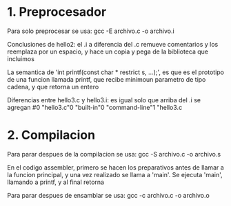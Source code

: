 # 1. Preprocesador

Para solo preprocesar se usa: gcc -E archivo.c -o archivo.i

Conclusiones de hello2: el .i a diferencia del .c remueve comentarios y los reemplaza por un espacio, y hace un copia
y pega de la biblioteca que incluimos

La semantica de 'int printf(const char * restrict s, ...);', es que es el prototipo de una funcion llamada printf,
que recibe minimoun parametro de tipo cadena, y que retorna un entero

Diferencias entre hello3.c y hello3.i: es igual solo que arriba del .i se agregan
#0 "hello3.c"0 "built-in"0 "command-line"1 "hello3.c

# 2. Compilacion

Para parar despues de la compilacion se usa: gcc -S archivo.c -o archivo.s

En el codigo assembler, primero se hacen los preparativos antes de llamar a la funcion principal,
y una vez realizado se llama a 'main'. Se ejecuta 'main', llamando a printf, y al final retorna

Para parar despues de ensamblar se usa: gcc -c archivo.c -o archivo.o
